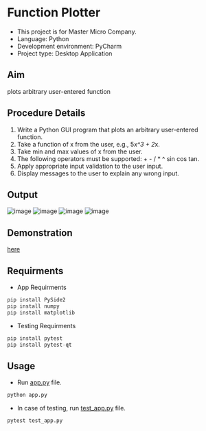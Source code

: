 # Function Plotter
- This project is for Master Micro Company.
- Language: Python
- Development environment: PyCharm
- Project type: Desktop Application
## Aim
plots arbitrary user-entered function 
## Procedure Details
1. Write a Python GUI program that plots an arbitrary user-entered function.
2. Take a function of x from the user, e.g., 5*x^3 + 2*x.
3. Take min and max values of x from the user.
4. The following operators must be supported: + - / * ^ sin cos tan.
5. Apply appropriate input validation to the user input.
6. Display messages to the user to explain any wrong input.
## Output
![image](https://github.com/AhMmedMahmoud/Function-Plotter/assets/104006521/424e3ae4-6f09-422f-a771-baf2603b225a)
![image](https://github.com/AhMmedMahmoud/Function-Plotter/assets/104006521/521b9d71-1ee3-4d6b-b17b-83946ea126fd)
![image](https://github.com/AhMmedMahmoud/Function-Plotter/assets/104006521/814af8b6-1ba5-449d-b884-2a46df80e3e1)
![image](https://github.com/AhMmedMahmoud/Function-Plotter/assets/104006521/1a7f7b1d-24a1-4a63-a760-6480ad25b4bd)

## Demonstration
[here](https://drive.google.com/file/d/10SFa9VwcOm5OibtIMCH5IV0c51rp6eFK/view?usp=sharing)

## Requirments
* App Requirments 
```python
pip install PySide2
pip install numpy
pip install matplotlib
```
* Testing Requirments
```python
pip install pytest
pip install pytest-qt
```

## Usage
* Run [app.py](app.py) file.
```python
python app.py
```
* In case of testing, run [test_app.py](test_app.py) file.
```python
pytest test_app.py
```
